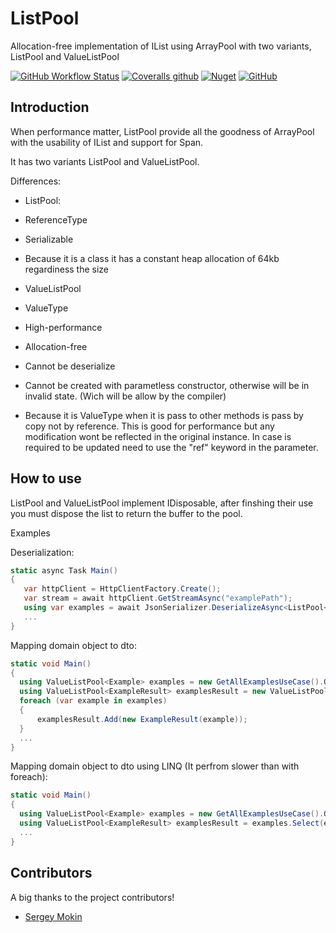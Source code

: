 # ListPool

Allocation-free implementation of IList using ArrayPool with two variants, ListPool and ValueListPool

[![GitHub Workflow Status](https://img.shields.io/github/workflow/status/faustodavid/ListPool/Build)](https://github.com/faustodavid/ListPool/actions)
[![Coveralls github](https://img.shields.io/coveralls/github/faustodavid/ListPool)](https://coveralls.io/github/faustodavid/ListPool)
[![Nuget](https://img.shields.io/nuget/v/ListPool)](https://www.nuget.org/packages/ListPool/)
[![GitHub](https://img.shields.io/github/license/faustodavid/ListPool)](https://github.com/faustodavid/ListPool/blob/master/LICENSE)

## Introduction

When performance matter, ListPool provide all the goodness of ArrayPool with the usability of IList and support for Span.

It has two variants ListPool and ValueListPool.

Differences:

* ListPool:
 * ReferenceType
 * Serializable
 * Because it is a class it has a constant heap allocation of 64kb regardiness the size

* ValueListPool
 * ValueType
 * High-performance
 * Allocation-free
 * Cannot be deserialize
 * Cannot be created with parametless constructor, otherwise will be in invalid state. (Wich will be allow by the compiler)
 * Because it is ValueType when it is pass to other methods is pass by copy not by reference. This is good for performance but any modification wont be reflected in the original instance. In case is required to be updated need to use the "ref" keyword in the parameter.

 ## How to use

 ListPool and ValueListPool implement IDisposable, after finshing their use you must dispose the list to return the buffer to the pool.

 Examples

 Deserialization:

 ```csharp
static async Task Main()
{
    var httpClient = HttpClientFactory.Create();
    var stream = await httpClient.GetStreamAsync("examplePath");
    using var examples = await JsonSerializer.DeserializeAsync<ListPool<string>>(stream); 
    ...
}
 ```

 Mapping domain object to dto:

  ```csharp
static void Main()
{
    using ValueListPool<Example> examples = new GetAllExamplesUseCase().Query();
    using ValueListPool<ExampleResult> examplesResult = new ValueListPool<ExampleResult>(examples.Count);
    foreach (var example in examples)
    {
        examplesResult.Add(new ExampleResult(example));
    }
    ...
}
  ```

Mapping domain object to dto using LINQ (It perfrom slower than with foreach):

  ```csharp
static void Main()
{
    using ValueListPool<Example> examples = new GetAllExamplesUseCase().Query();
    using ValueListPool<ExampleResult> examplesResult = examples.Select(example => new ExampleResult(example)).ToValueListPool();
    ...
}
  ```

## Contributors

A big thanks to the project contributors!

* [Sergey Mokin](https://github.com/SergeyMokin)
